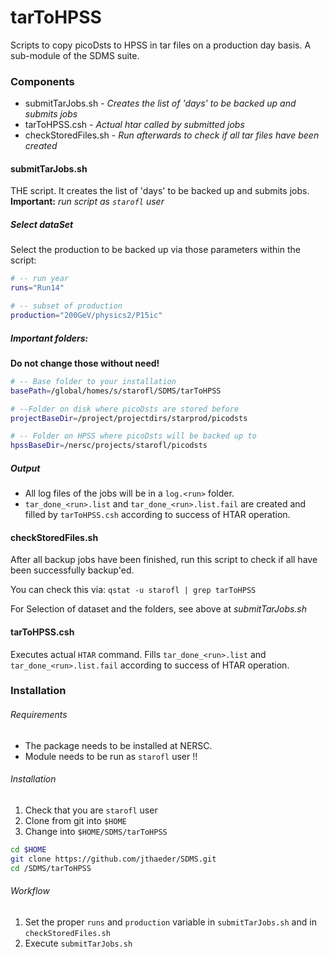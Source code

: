 # tarToHPSS

Scripts to copy picoDsts to HPSS in tar files on a production day basis. A sub-module of the SDMS suite.

### Components
* submitTarJobs.sh    - *Creates the list of 'days' to be backed up and submits jobs*
* tarToHPSS.csh       - *Actual htar called by submitted jobs*
* checkStoredFiles.sh - *Run afterwards to check if all tar files have been created*

#### submitTarJobs.sh
THE script. It creates the list of 'days' to be backed up and submits jobs.
**Important:** *run script as `starofl` user*

##### Select dataSet  
Select the production to be backed up via those parameters within the script:
```BASH
# -- run year
runs="Run14"

# -- subset of production
production="200GeV/physics2/P15ic"
```

##### Important folders:
**Do not change those without need!**
```BASH
# -- Base folder to your installation
basePath=/global/homes/s/starofl/SDMS/tarToHPSS

# --Folder on disk where picoDsts are stored before
projectBaseDir=/project/projectdirs/starprod/picodsts

# -- Folder on HPSS where picoDsts will be backed up to
hpssBaseDir=/nersc/projects/starofl/picodsts
```

##### Output
* All log files of the jobs will be in a `log.<run>` folder.
* `tar_done_<run>.list` and `tar_done_<run>.list.fail` are created and filled by `tarToHPSS.csh` according to success of HTAR operation.

#### checkStoredFiles.sh
After all backup jobs have been finished, run this script to check if all have been successfully backup'ed.

You can check this via: `qstat -u starofl | grep tarToHPSS`

For Selection of dataset and the folders, see above at *submitTarJobs.sh*

#### tarToHPSS.csh
Executes actual `HTAR` command.
Fills `tar_done_<run>.list` and `tar_done_<run>.list.fail` according to success of HTAR operation.

### Installation

###### Requirements
* The package needs to be installed at NERSC.
* Module needs to be run as `starofl` user !!

###### Installation
1. Check that you are `starofl` user
2. Clone from git into `$HOME`
3. Change into `$HOME/SDMS/tarToHPSS`

```BASH
cd $HOME
git clone https://github.com/jthaeder/SDMS.git
cd /SDMS/tarToHPSS
```

###### Workflow
1. Set the proper `runs` and `production` variable in `submitTarJobs.sh` and in `checkStoredFiles.sh`
2. Execute `submitTarJobs.sh`
